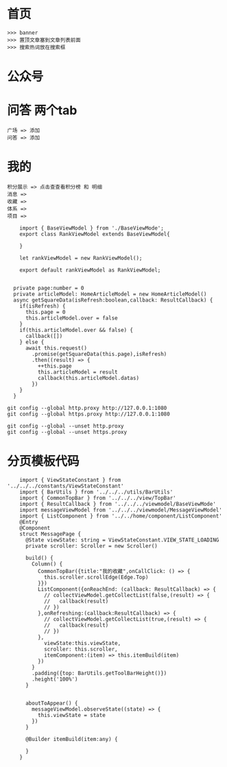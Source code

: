 # 首页
    >>> banner
    >>> 置顶文章塞到文章列表前面
    >>> 搜索热词放在搜索框

# 公众号

# 问答 两个tab
    广场 => 添加
    问答 => 添加

# 我的
    积分展示 => 点击查查看积分榜 和 明细
    消息 => 
    收藏 => 
    体系 => 
    项目 => 

```
    import { BaseViewModel } from './BaseViewMode';
    export class RankViewModel extends BaseViewModel{
    
    }
    
    let rankViewModel = new RankViewModel();
    
    export default rankViewModel as RankViewModel;
    
    
  private page:number = 0
  private articleModel: HomeArticleModel = new HomeArticleModel()
  async getSquareData(isRefresh:boolean,callback: ResultCallback) {
    if(isRefresh) {
      this.page = 0
      this.articleModel.over = false
    }
    if(this.articleModel.over && false) {
      callback([])
    } else {
      await this.request()
        .promise(getSquareData(this.page),isRefresh)
        .then((result) => {
          ++this.page
          this.articleModel = result
          callback(this.articleModel.datas)
        })
    }
  }
```

    git config --global http.proxy http://127.0.0.1:1080
    git config --global https.proxy http://127.0.0.1:1080
    
    git config --global --unset http.proxy
    git config --global --unset https.proxy


# 分页模板代码
```
    import { ViewStateConstant } from '../../../constants/ViewStateConstant'
    import { BarUtils } from '../../../utils/BarUtils'
    import { CommonTopBar } from '../../../view/TopBar'
    import { ResultCallback } from '../../../viewmodel/BaseViewMode'
    import messageViewModel from '../../../viewmodel/MessageViewModel'
    import { ListComponent } from '../../home/component/ListComponent'
    @Entry
    @Component
    struct MessagePage {
      @State viewState: string = ViewStateConstant.VIEW_STATE_LOADING
      private scroller: Scroller = new Scroller()
    
      build() {
        Column() {
          CommonTopBar({title:"我的收藏",onCallClick: () => {
            this.scroller.scrollEdge(Edge.Top)
          }})
          ListComponent({onReachEnd: (callback: ResultCallback) => {
            // collectViewModel.getCollectList(false,(result) => {
            //   callback(result)
            // })
          },onRefreshing:(callback:ResultCallback) => {
            // collectViewModel.getCollectList(true,(result) => {
            //   callback(result)
            // })
          },
            viewState:this.viewState,
            scroller: this.scroller,
            itemComponent:(item) => this.itemBuild(item)
          })
        }
        .padding({top: BarUtils.getToolBarHeight()})
        .height('100%')
      }
    
    
      aboutToAppear() {
        messageViewModel.observeState((state) => {
          this.viewState = state
        })
      }
    
      @Builder itemBuild(item:any) {
    
      }
    }
```

